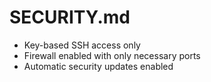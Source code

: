 # SECURITY.md
- Key-based SSH access only
- Firewall enabled with only necessary ports
- Automatic security updates enabled